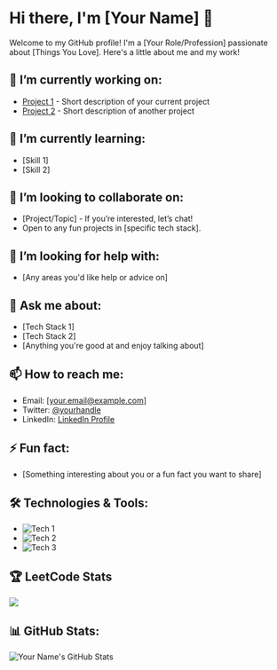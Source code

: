# Hi there, I'm [Your Name] 👋

Welcome to my GitHub profile! I'm a [Your Role/Profession] passionate about [Things You Love]. Here's a little about me and my work!

## 🔭 I’m currently working on:
- [Project 1](link) - Short description of your current project
- [Project 2](link) - Short description of another project

## 🌱 I’m currently learning:
- [Skill 1] 
- [Skill 2]

## 👯 I’m looking to collaborate on:
- [Project/Topic] - If you’re interested, let’s chat!
- Open to any fun projects in [specific tech stack].

## 🤔 I’m looking for help with:
- [Any areas you'd like help or advice on]

## 💬 Ask me about:
- [Tech Stack 1]
- [Tech Stack 2]
- [Anything you're good at and enjoy talking about]

## 📫 How to reach me:
- Email: [your.email@example.com]
- Twitter: [@yourhandle](https://twitter.com/yourhandle)
- LinkedIn: [LinkedIn Profile](https://linkedin.com/in/your-profile)

## ⚡ Fun fact:
- [Something interesting about you or a fun fact you want to share]

## 🛠️ Technologies & Tools:
- ![Tech 1](https://img.shields.io/badge/-Tech1-black?style=flat&logo=tech1&logoColor=white)
- ![Tech 2](https://img.shields.io/badge/-Tech2-black?style=flat&logo=tech2&logoColor=white)
- ![Tech 3](https://img.shields.io/badge/-Tech3-black?style=flat&logo=tech3&logoColor=white)

## 🏆 LeetCode Stats
![](https://leetcard.Sathvik_leetcode.cool/yourusername?font=Dancing_Script)




## 📊 GitHub Stats:
![Your Name's GitHub Stats](https://github-readme-stats.vercel.app/api?username=yourusername&show_icons=true&hide_title=true&count_private=true&theme=radical)
